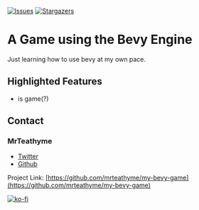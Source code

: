 <!-- [![MIT License][license-shield]][license-url]-->
[![Issues][issues-shield]][issues-url]
[![Stargazers][stars-shield]][stars-url]

# A Game using the Bevy Engine
Just learning how to use bevy at my own pace.

## Highlighted Features
- is game(?)

## Contact

### MrTeathyme
- [Twitter](https://twitter.com/mrteathyme) 
- [Github](https://github.com/mrteathyme)

Project Link: [https://github.com/mrteathyme/my-bevy-game](https://github.com/mrteathyme/my-bevy-game)

[![ko-fi](https://ko-fi.com/img/githubbutton_sm.svg)](https://ko-fi.com/U7U244I2A)


<!-- MARKDOWN LINKS & IMAGES -->
<!-- https://www.markdownguide.org/basic-syntax/#reference-style-links -->
[contributors-shield]: https://img.shields.io/github/contributors/mrteathyme/my-bevy-game.svg?style=for-the-badge
[contributors-url]: https://github.com/mrteathyme/my-bevy-game/graphs/contributors
[forks-shield]: https://img.shields.io/github/forks/mrteathyme/my-bevy-game.svg?style=for-the-badge
[forks-url]: https://github.com/mrteathyme/my-bevy-game/network/members
[stars-shield]: https://img.shields.io/github/stars/mrteathyme/my-bevy-game.svg?style=for-the-badge
[stars-url]: https://github.com/mrteathyme/my-bevy-game/stargazers
[issues-shield]: https://img.shields.io/github/issues/mrteathyme/my-bevy-game.svg?style=for-the-badge
[issues-url]: https://github.com/mrteathyme/my-bevy-game/issues
[license-shield]: https://img.shields.io/github/license/mrteathyme/my-bevy-game.svg?style=for-the-badge
[license-url]: https://github.com/mrteathyme/my-bevy-game/blob/master/LICENSE.txt
